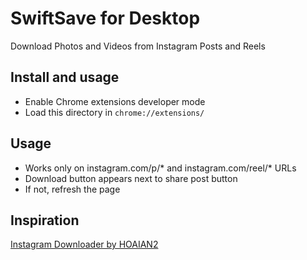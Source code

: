 # SwiftSave for Desktop

Download Photos and Videos from Instagram Posts and Reels

## Install and usage

* Enable Chrome extensions developer mode
* Load this directory in `chrome://extensions/`

## Usage

* Works only on instagram.com/p/* and instagram.com/reel/* URLs
* Download button appears next to share post button
* If not, refresh the page

## Inspiration

[Instagram Downloader by HOAIAN2](https://github.com/HOAIAN2/Instagram-Downloader)